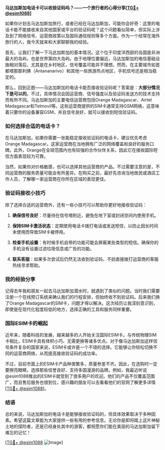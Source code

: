 **马达加斯加电话卡可以收验证码吗？——一个旅行者的心得分享[[TG💪+ @esim1088](https://t.me/s/esim1088)]**

如果你计划去马达加斯加旅行，或者已经在马达加斯加，可能你会好奇：这里的电话卡能不能接收来自其他国家或平台的验证码呢？这个问题看似简单，但实际上涉及到了网络信号、运营商政策以及国际通信规则等多个方面。作为一个经常在海外旅行的人，我今天就来和大家聊聊我的经验。

首先，让我们了解一下马达加斯加的基本情况。这个位于印度洋西部的岛国是非洲最大的岛屿，也是世界第四大岛屿。由于地理位置偏远，马达加斯加的电信基础设施相对落后，尤其是在乡村地区，信号覆盖可能并不理想。然而，在主要城市如首都塔那那利佛（Antananarivo）和其他一些旅游热点地区，手机信号还是相当稳定的。

那么，回到正题——马达加斯加的电话卡能否接收验证码呢？答案是：**大部分情况下是可以的**。不过，具体情况会因运营商、信号强度以及验证码发送方的技术支持而有所不同。马达加斯加的主要电信运营商包括Orange Madagascar、Airtel Madagascar和Telmovil等。这些运营商提供的SIM卡通常支持GSM网络，这意味着只要你的设备兼容GSM，并且信号良好，就可以接收到短信验证码。

### 如何选择合适的电话卡？

在马达加斯加，如果你需要一张能稳定接收验证码的电话卡，建议优先考虑Orange Madagascar。这家运营商在当地拥有广泛的网络覆盖和良好的服务口碑。此外，Orange在全球范围内也有较强的合作伙伴关系，因此它在接收国际短信方面表现较为可靠。

当然，如果你对价格敏感，也可以选择其他运营商的产品。不过需要注意的是，不同运营商的服务质量可能会有所差异。在购买之前，最好先咨询当地居民或酒店工作人员，了解哪一家运营商在你所在区域的表现更佳。

### 验证码接收小技巧

除了选择合适的运营商外，还有一些小技巧可以帮助你更好地接收验证码：

1. **确保信号良好**：尽量待在信号塔附近，避免在地下室或封闭空间内使用手机。
   
2. **保持SIM卡激活状态**：定期使用电话卡拨打电话或发送短信，以防止因长时间未使用而导致SIM卡被停用。

3. **检查手机设置**：有时候手机自带的功能可能会屏蔽某些类型的短信。确保你的手机没有设置过滤垃圾信息或广告的功能。

4. **联系客服**：如果多次尝试后仍然无法收到验证码，不妨直接拨打运营商的客服热线寻求帮助。

### 我的经验分享

记得去年我和朋友一起去马达加斯加潜水时，就遇到了类似的问题。当时我们需要注册一个在线预订系统来确认我们的行程安排，但始终收不到验证码。后来我们换了Orange Madagascar的SIM卡，问题才得以解决。这次经历让我深刻意识到，即使是在现代化程度较低的地方，选择正确的工具和服务同样重要。

### 国际ESIM卡的崛起

近年来，随着科技的发展，越来越多的人开始关注国际ESIM卡。与传统物理SIM卡相比，ESIM卡具有体积小巧、无需更换等诸多优点。对于像马达加斯加这样信号条件复杂的国家来说，ESIM卡或许是一个不错的选择。它能够让你轻松切换不同的运营商网络，从而提高接收验证码的成功率。

不过，目前市面上的ESIM卡产品种类繁多，质量参差不齐。因此，在选购时一定要擦亮眼睛，选择那些信誉良好、支持多国漫游的品牌。例如，我最近听说@esim1088推出的ESIM卡就受到了很多用户的欢迎。他们的产品不仅覆盖范围广，而且售后服务也很到位，感兴趣的朋友可以去看看他们的官网了解更多详情[[TG💪+ @esim1088](https://t.me/s/esim1088)]。

### 结语

总的来说，马达加斯加的电话卡是能够接收验证码的，但具体效果取决于多种因素。希望这篇文章能为大家提供一些有用的参考信息。无论你是即将踏上这片神秘土地的探险者，还是已经身处其中的游客，都祝愿你们能在美丽的马达加斯加留下难忘的记忆！

[[TG💪+ @esim1088](https://t.me/s/esim1088) ![Image](https://i.postimg.cc/4NQfJmqS/Snipaste-2025-05-13-00-14-12.png)]